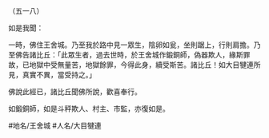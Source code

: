 （五一八）

如是我聞：

一時，佛住王舍城。乃至我於路中見一眾生，陰卵如瓮，坐則踞上，行則肩擔。乃至佛告諸比丘：「此眾生者，過去世時，於王舍城作鍛銅師，偽器欺人，緣斯罪故，已地獄中受無量苦，地獄餘罪，今得此身，續受斯苦。諸比丘！如大目犍連所見，真實不異，當受持之。」

佛說此經已，諸比丘聞佛所說，歡喜奉行。

如鍛銅師，如是斗秤欺人、村主、市監，亦復如是。

#地名/王舍城
#人名/大目犍連
